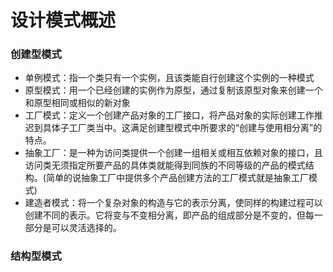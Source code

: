 # 设计模式概述

### 创建型模式
- 单例模式：指一个类只有一个实例，且该类能自行创建这个实例的一种模式
- 原型模式：用一个已经创建的实例作为原型，通过复制该原型对象来创建一个和原型相同或相似的新对象
- 工厂模式：定义一个创建产品对象的工厂接口，将产品对象的实际创建工作推迟到具体子工厂类当中。这满足创建型模式中所要求的“创建与使用相分离”的特点。
- 抽象工厂：是一种为访问类提供一个创建一组相关或相互依赖对象的接口，且访问类无须指定所要产品的具体类就能得到同族的不同等级的产品的模式结构。(简单的说抽象工厂中提供多个产品创建方法的工厂模式就是抽象工厂模式)
- 建造者模式：将一个复杂对象的构造与它的表示分离，使同样的构建过程可以创建不同的表示。它将变与不变相分离，即产品的组成部分是不变的，但每一部分是可以灵活选择的。

### 结构型模式